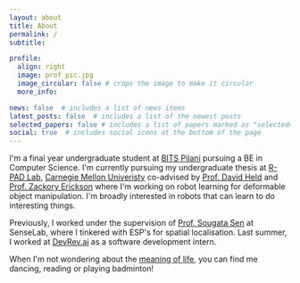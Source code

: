 ```yaml
---
layout: about
title: About
permalink: /
subtitle: 

profile:
  align: right
  image: prof_pic.jpg
  image_circular: false # crops the image to make it circular
  more_info: 

news: false  # includes a list of news items
latest_posts: false  # includes a list of the newest posts
selected_papers: false # includes a list of papers marked as "selected={true}"
social: true  # includes social icons at the bottom of the page
---
```


I'm a final year undergraduate student at [BITS Pilani](https://www.bits-pilani.ac.in/goa/) pursuing a BE in Computer Science. I'm currently pursuing my undergraduate thesis at [R-PAD Lab](https://r-pad.github.io/), [Carnegie Mellon Univeristy](https://www.ri.cmu.edu/) co-advised by [Prof. David Held](https://www.ri.cmu.edu/ri-faculty/david-held/) and [Prof. Zackory Erickson](https://zackory.com/) where I'm working on robot learning for deformable object manipulation. I'm broadly interested in robots that can learn to do interesting things. 

Previously, I worked under the supervision of [Prof. Sougata Sen](https://www.bits-pilani.ac.in/goa/sougata-sen/) at SenseLab, where I tinkered with ESP's for spatial localisation. Last summer, I worked at [DevRev.ai](https://devrev.ai/) as a software development intern.

When I'm not wondering about the [meaning of life](https://www.youtube.com/playlist?list=PLypiXJdtIca7i8IrNye4IenjnUCP9LF35), you can find me dancing, reading or playing badminton!
